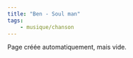 ```yaml
---
title: "Ben - Soul man"
tags:
    - musique/chanson
---
```


Page créée automatiquement, mais vide.
